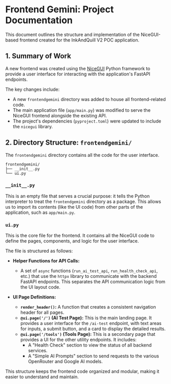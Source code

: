# Frontend Gemini: Project Documentation

This document outlines the structure and implementation of the NiceGUI-based frontend created for the InkAndQuill V2 POC application.

## 1. Summary of Work

A new frontend was created using the [NiceGUI](https://nicegui.io/) Python framework to provide a user interface for interacting with the application's FastAPI endpoints.

The key changes include:
- A new `frontendgemini` directory was added to house all frontend-related code.
- The main application file (`app/main.py`) was modified to serve the NiceGUI frontend alongside the existing API.
- The project's dependencies (`pyproject.toml`) were updated to include the `nicegui` library.

## 2. Directory Structure: `frontendgemini/`

The `frontendgemini` directory contains all the code for the user interface.

```
frontendgemini/
├── __init__.py
└── ui.py
```

### `__init__.py`

This is an empty file that serves a crucial purpose: it tells the Python interpreter to treat the `frontendgemini` directory as a package. This allows us to import its contents (like the UI code) from other parts of the application, such as `app/main.py`.

### `ui.py`

This is the core file for the frontend. It contains all the NiceGUI code to define the pages, components, and logic for the user interface.

The file is structured as follows:

- **Helper Functions for API Calls:**
  - A set of `async` functions (`run_ai_test_api`, `run_health_check_api`, etc.) that use the `httpx` library to communicate with the backend FastAPI endpoints. This separates the API communication logic from the UI layout code.

- **UI Page Definitions:**
  - **`render_header()`:** A function that creates a consistent navigation header for all pages.
  - **`@ui.page('/')` (AI Test Page):** This is the main landing page. It provides a user interface for the `/ai-test` endpoint, with text areas for inputs, a submit button, and a card to display the detailed results.
  - **`@ui.page('/tools')` (Tools Page):** This is a secondary page that provides a UI for the other utility endpoints. It includes:
    - A "Health Check" section to view the status of all backend services.
    - A "Simple AI Prompts" section to send requests to the various OpenRouter and Google AI models.

This structure keeps the frontend code organized and modular, making it easier to understand and maintain.
